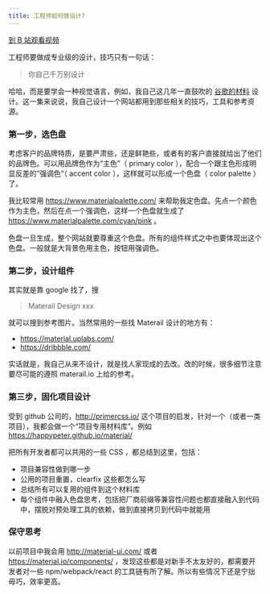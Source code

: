 ```yaml
---
title: 工程师如何做设计?
---
```


[到 B 站观看视频](https://www.bilibili.com/video/BV1iD4y127je/)

工程师要做成专业级的设计，技巧只有一句话：

> 你自己千万别设计

哈哈，而是要学会一种视觉语言，例如，我自己这几年一直鼓吹的 [谷歌的材料](https://material.io/) 设计。这一集来说说，我自己设计一个网站都用到那些相关的技巧，工具和参考资源。

### 第一步，选色盘

考虑客户的品牌特质，是要严肃些，还是鲜艳些，或者有的客户直接就给出了他们的品牌色。可以用品牌色作为“主色”（ primary color ），配合一个跟主色形成明显反差的”强调色“（ accent color ），这样就可以形成一个色盘（ color palette ）了。

我比较常用 https://www.materialpalette.com/ 来帮助我定色盘。先点一个颜色作为主色，然后在点一个强调色，这样一个色盘就生成了 https://www.materialpalette.com/cyan/pink 。

色盘一旦生成，整个网站就要尊重这个色盘。所有的组件样式之中也要体现出这个色盘。一般就是大背景色用主色，按钮用强调色。


### 第二步，设计组件

其实就是靠 google 找了，搜

> Materail Design xxx

就可以搜到参考图片。当然常用的一些找 Materail 设计的地方有：

- https://material.uplabs.com/
- https://dribbble.com/

实话就是，我自己从来不设计，就是找人家现成的去改。改的时候，很多细节注意要尽可能的遵照 materail.io 上给的参考。

### 第三步，固化项目设计

受到 github 公司的，http://primercss.io/ 这个项目的启发，针对一个（或者一类项目），我都会做一个“项目专用材料库”。例如 https://happypeter.github.io/material/

把所有开发者都可以共用的一些 CSS ，都总结到这里，包括：

- 项目兼容性做到哪一步
- 公用的项目重置，clearfix 这些都怎么写
- 总结所有可以复用的组件到这个材料库
- 每个组件中融入色盘思考，包括把厂商前缀等兼容性问题也都直接融入到代码中，摆脱对预处理工具的依赖，做到直接拷贝到代码中就能用

### 保守思考

以前项目中我会用 http://material-ui.com/ 或者 https://material.io/components/ ，发现这些都是对新手不太友好的，都需要开发者对一些 npm/webpack/react 的工具链有所了解。所以有些情况下还是宁拙毋巧，效率更高。
